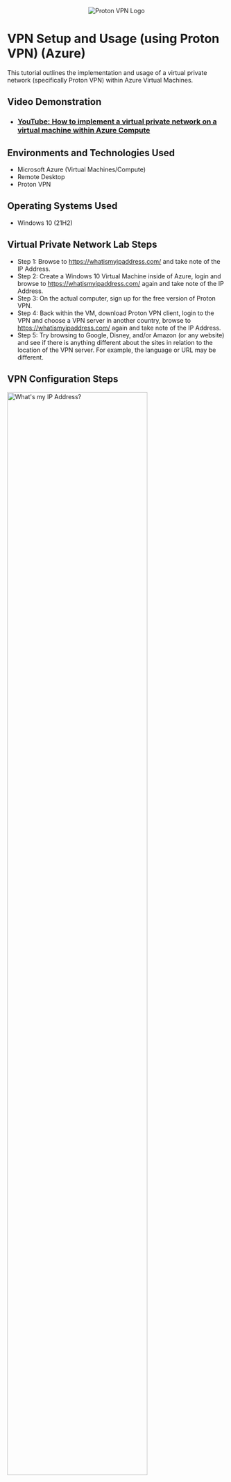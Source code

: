 <p align="center">  
<img src="https://i.imgur.com/J4ZSpnZ.png" alt="Proton VPN Logo"/>
</p>

<h1>VPN Setup and Usage (using Proton VPN) (Azure)</h1>
This tutorial outlines the implementation and usage of a virtual private network (specifically Proton VPN) within Azure Virtual Machines.<br />


<h2>Video Demonstration</h2>

- ### [YouTube: How to implement a virtual private network on a virtual machine within Azure Compute](https://www.youtube.com)

<h2>Environments and Technologies Used</h2>

- Microsoft Azure (Virtual Machines/Compute)
- Remote Desktop
- Proton VPN

<h2>Operating Systems Used </h2>

- Windows 10 (21H2)

<h2>Virtual Private Network Lab Steps</h2>

- Step 1: Browse to https://whatismyipaddress.com/ and take note of the IP Address.
- Step 2: Create a Windows 10 Virtual Machine inside of Azure, login and browse to https://whatismyipaddress.com/ again and take note of the IP Address.
- Step 3: On the actual computer, sign up for the free version of Proton VPN.
- Step 4: Back within the VM, download Proton VPN client, login to the VPN and choose a VPN server in another country, browse to https://whatismyipaddress.com/ again and take note of 
  the IP Address.
- Step 5: Try browsing to Google, Disney, and/or Amazon (or any website) and see if there is anything different about the sites in relation to the location of the VPN server. For 
  example, the language or URL may be different.

<h2>VPN Configuration Steps</h2>

<p>
<img src="https://i.imgur.com/tpRiiL9.png" height="80%" width="80%" alt="What's my IP Address?"/>
</p>
<p>
In this step, we browsed to https://whatismyipaddress.com/ and took note of the IP Address that was shown .
</p>
<br />

<p>
<img src="https://i.imgur.com/toeil8G.png" height="80%" width="80%" alt="What's my IP Address? - part 2"/>
<img src="https://i.imgur.com/Dm6PDJ0.png" height="80%" width="80%" alt="What's my IP Address? - part 2a"/>
</p>
<p>
In this step, we created a Windows 10 Virtual Machine inside of Azure, logged in, and browsed to https://whatismyipaddress.com/ again and took note of the IP Address.  It showed a different IP Address than the first IP Address from step 1.
</p>
<br />

<p>
<img src="https://i.imgur.com/kSbGMaT.png" height="80%" width="80%" alt="Sign up for Proton VPN."/>
</p>
<p>
In this part of the lab, on the actual computer,  we signed up for the free version of Proton VPN.
</p>
<br />

<p>
<img src="https://i.imgur.com/XvA1xoP.png" height="80%" width="80%" alt="What's my IP Address? - part 3"/>
<img src="https://i.imgur.com/iil6DcI.png" height="80%" width="80%" alt="What's my IP Address? - part 3a"/>
<img src="https://i.imgur.com/hvHYBx7.png" height="80%" width="80%" alt="What's my IP Address? - part 3b"/>
<img src="https://i.imgur.com/32pX4Jf.png" height="80%" width="80%" alt="What's my IP Address? - part 3c"/>
<img src="https://i.imgur.com/4er4Bzm.png" height="80%" width="80%" alt="What's my IP Address? - part 3d"/>
</p>
<p>
In this part of the lab, we logged back within the VM, downloaded Proton VPN client, logged in to the VPN and chose a VPN server in another country (the Netherlands), browsed to https://whatismyipaddress.com/ again and took note of the IP Address.  It showed a third different IP Address than the previous other two.
</p>
<br />

<p>
<img src="https://i.imgur.com/DJmEXEB.png" height="80%" width="80%" alt="Disk Sanitization Steps"/>
</p>
<p>
Lorem ipsum dolor sit amet, consectetur adipiscing elit, sed do eiusmod tempor incididunt ut labore et dolore magna aliqua. Ut enim ad minim veniam, quis nostrud exercitation ullamco laboris nisi ut aliquip ex ea commodo consequat. Duis aute irure dolor in reprehenderit in voluptate velit esse cillum dolore eu fugiat nulla pariatur.
</p>
<br />
